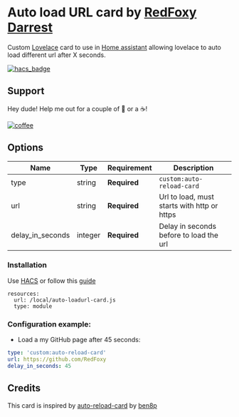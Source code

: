 # Auto load URL card by [RedFoxy Darrest](https://github.com/RedFoxy)

Custom [Lovelace](https://www.home-assistant.io/lovelace) card to use in [Home assistant](https://www.home-assistant.io/) allowing lovelace to auto load different url after X seconds.

[![hacs_badge](https://img.shields.io/badge/HACS-Default-orange.svg?style=for-the-badge)](https://github.com/custom-components/hacs)

## Support

Hey dude! Help me out for a couple of :beers: or a :coffee:!

[![coffee](https://www.buymeacoffee.com/assets/img/custom_images/black_img.png)](https://buymeacoffee.com/redfoxydarrest)

## Options

| Name              | Type    | Requirement  | Description                                 |
| ----------------- | ------- | ------------ | ------------------------------------------- |
| type              | string  | **Required** | `custom:auto-reload-card`                   |
| url               | string  | **Required** | Url to load, must starts with http or https |
| delay_in_seconds  | integer | **Required** | Delay in seconds before to load the url     |

### Installation
Use [HACS](https://hacs.xyz/) or follow this [guide](https://github.com/thomasloven/hass-config/wiki/Lovelace-Plugins)

```
resources:
  url: /local/auto-loadurl-card.js
  type: module
```

### Configuration example:

 - Load a my GitHub page after 45 seconds:
```yaml
type: 'custom:auto-reload-card'
url: https://github.com/RedFoxy
delay_in_seconds: 45
```

## Credits

This card is inspired by [auto-reload-card](https://github.com/ben8p/lovelace-auto-reload-card) by [ben8p](https://github.com/ben8p)

